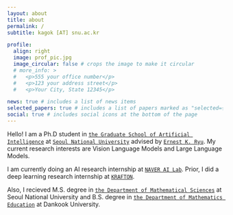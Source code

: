 ```yaml
---
layout: about
title: about
permalink: /
subtitle: kagok [AT] snu.ac.kr

profile:
  align: right
  image: prof_pic.jpg
  image_circular: false # crops the image to make it circular
  # more_info: >
  #   <p>555 your office number</p>
  #   <p>123 your address street</p>
  #   <p>Your City, State 12345</p>

news: true # includes a list of news items
selected_papers: true # includes a list of papers marked as "selected={true}"
social: true # includes social icons at the bottom of the page
---
```


Hello! I am a Ph.D student in [`the Graduate School of Artificial Intelligence`](https://gsai.snu.ac.kr/) at [`Seoul National University`](https://en.snu.ac.kr/) advised by [`Ernest K. Ryu`](https://ernestryu.com/). My current research interests are Vision Language Models and Large Language Models. 

I am currently doing an AI research internship at [`NAVER AI Lab`](https://naver-career.gitbook.io/en/teams/clova-cic/ai-lab). Prior, I did a deep learning research internship at [`KRAFTON`](https://www.krafton.ai/en/).

Also, I recieved M.S. degree in [`the Department of Mathematical Sciences`](https://www.math.snu.ac.kr/board/index.php?mid=Portal) at Seoul National University and B.S. degree in [`the Department of Mathematics Education`](https://cms.dankook.ac.kr/web/mathedu/home) at Dankook University.

